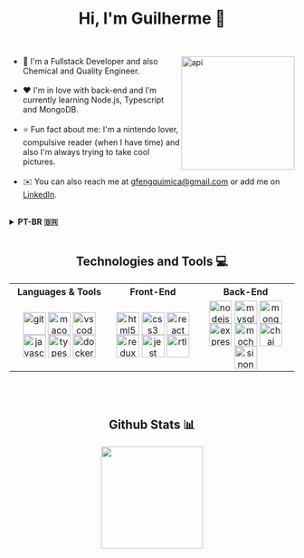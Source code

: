 <h1 align="center">Hi, I'm Guilherme 👋</h1>

<br>
<div>
  <img align="right" alt="api" src="https://cdn-icons-png.flaticon.com/512/2210/2210213.png" width="200px"/>
  <ul align="left">
    <li>🌱 I'm a Fullstack Developer and also Chemical and Quality Engineer.</li>
    <br>
    <li>❤️ I'm in love with back-end and I’m currently learning Node.js, Typescript and MongoDB.</li>
    <br>
    <li>⭐️ Fun fact about me: I'm a nintendo lover, compulsive reader (when I have time) and also I'm always trying to take cool pictures.</li>
    <br>
    <li>
      ✉️ You can also reach me at 
      <a href="mailto:gfengquimica@gmail.com" target="_blank">gfengquimica@gmail.com</a> 
      or add me on 
      <a href="https://www.linkedin.com/in/guilherme-ac-fernandes/" target="_blank">
      LinkedIn</a>.
  </ul>
</div>

<br>
<details>
  <summary><strong>PT-BR 🇧🇷</strong></summary><br />
  <h3 align="center">Oi, eu sou o Guilherme 👋</h3>
  <ul>
    <li>🌱 Eu sou Desenvolvedor Fullstack e também Engenheiro Químico e da Qualidade.</li>
    <br>
    <li>❤️ Estou apaixonado por back-end e estou aprendendo Node.js, Typescript e MongoDB.</li>
    <br>
    <li>⭐️ Fato divertido sobre mim: sou Nintendista, leitor compulsivo (quando tenho tempo) e também estou sempre tentando tirar fotos legais.</li>
    <br>
    <li>
      ✉️ Você pode entrar em contato comigo pelo
      <a href="mailto:gfengquimica@gmail.com" target="_blank">gfengquimica@gmail.com</a> 
      ou me adicionar no 
      <a href="https://www.linkedin.com/in/guilherme-ac-fernandes/" target="_blank">
      LinkedIn</a>.
  </ul>
</details>
<br>

<h2 align="center">Technologies and Tools 💻</h2>
<table align="center">
  <tr>
    <th>Languages & Tools</th>
    <th>Front-End</th> 
    <th>Back-End</th>
  </tr>
  <tr align="center">
    <td display="flex">
      <img align="center" alt="git" src="https://git-scm.com/images/logos/downloads/Git-Icon-1788C.png" width="40px"/>
      <img align="center" alt="macos" src="https://img.icons8.com/color/480/mac-os-logo.png" width="40px"/>
      <img align="center" alt="vscode" src="https://cdn.icon-icons.com/icons2/2107/PNG/512/file_type_vscode_icon_130084.png" width="40px"/>
      <img align="center" alt="javascript" src="https://cdn.jsdelivr.net/gh/devicons/devicon/icons/javascript/javascript-original.svg" width="40px"/>
      <img align="center" alt="typescript" src="https://upload.wikimedia.org/wikipedia/commons/thumb/4/4c/Typescript_logo_2020.svg/1200px-Typescript_logo_2020.svg.png" width="40px" />
      <!-- <img align="center" alt="python" src="https://cdn.jsdelivr.net/gh/devicons/devicon/icons/python/python-original.svg" width="40px" /> -->
      <img align="center" alt="docker" src="https://www.docker.com/wp-content/uploads/2022/03/Moby-logo.png" width="40px"/>
    </td>
    <td align="center">
      <img align="center" alt="html5" src="https://cdn.jsdelivr.net/gh/devicons/devicon/icons/html5/html5-original.svg" width="40px"/>
      <img align="center" alt="css3" src="https://cdn.jsdelivr.net/gh/devicons/devicon/icons/css3/css3-original.svg" width="40px"/>
      <img align="center" alt="react" src="https://cdn.jsdelivr.net/gh/devicons/devicon/icons/react/react-original.svg" width="40px"/>
      <img align="center" alt="redux" src="https://everyday.codes/wp-content/uploads/2020/01/0-U2DmhXYumRyXH6X1.png" width="40px"/>
      <img align="center" alt="jest" src="https://cdn.jsdelivr.net/gh/devicons/devicon/icons/jest/jest-plain.svg" width="40px"/>
      <img align="center" alt="rtl" src="https://testing-library.com/img/octopus-128x128.png" width="40px"/>
    </td> 
    <td align="center">
      <img align="center" alt="nodejs" src="https://cdn.jsdelivr.net/gh/devicons/devicon/icons/nodejs/nodejs-original.svg" width="40px"/>
      <img align="center" alt="mysql" src="https://cdn.jsdelivr.net/gh/devicons/devicon/icons/mysql/mysql-original.svg" width="40px"/>
    <img align="center" alt="mongodb" src="https://cdn.jsdelivr.net/gh/devicons/devicon/icons/mongodb/mongodb-original.svg" width="40px"/>
      <img align="center" alt="express" src="https://camo.githubusercontent.com/40756575fc2fd74b1883ea0cc5c2a49aa7048ab58286f43a121109d69a9ea160/68747470733a2f2f63646e2e6a7364656c6976722e6e65742f67682f64657669636f6e732f64657669636f6e2f69636f6e732f657870726573732f657870726573732d6f726967696e616c2e737667" width="40px"/>
      <img align="center" alt="mocha" src="https://blog.knoldus.com/wp-content/uploads/2019/12/mocha.png" width="40px"/>
      <img align="center" alt="chai" src="https://avatars.githubusercontent.com/u/1515293?s=280&v=4" width="40px"/>
      <img align="center" alt="sinon" src="https://sinonjs.org/assets/images/logo.png" width="40px"/>
    </td>
  </tr>
</table>

<br>
<br>

<h2 align="center">Github Stats 📊</h2> 

<p align="center">
  <a href="https://github.com/anuraghazra/github-readme-stats">
    <img
      align="center"
      height="180"
      src="https://github-readme-stats.vercel.app/api?username=guilherme-ac-fernandes&count_private=true&show_icons=true&custom_title=Github%20Status&hide=issues&theme=radical"
    />
  </a>
</p>

<br>

<!-- <img align='right' src="https://komarev.com/ghpvc/?username=guilherme-ac-fernandes&label=Profile%20views&color=brightgreen&style=for-the-badge" alt="guilherme-ac-fernandes visits" /> -->
